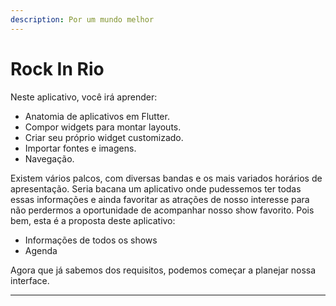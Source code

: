 ```yaml
---
description: Por um mundo melhor
---
```


# Rock In Rio

Neste aplicativo, você irá aprender:

* Anatomia de aplicativos em Flutter.
* Compor widgets para montar layouts.
* Criar seu próprio widget customizado.
* Importar fontes e imagens.
* Navegação.

Existem vários palcos, com diversas bandas e os mais variados horários de apresentação. Seria bacana um aplicativo onde pudessemos ter todas essas informações e ainda favoritar as atrações de nosso interesse para não perdermos a oportunidade de acompanhar nosso show favorito. Pois bem, esta é a proposta deste aplicativo:

* Informações de todos os shows
* Agenda

Agora que já sabemos dos requisitos, podemos começar a planejar nossa interface.





* * * 
